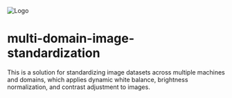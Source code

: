 ![Logo](https://i.imgur.com/Zjosjk2.jpg)

# multi-domain-image-standardization
 This is a solution for standardizing image datasets across multiple machines and domains, which applies dynamic white balance, brightness normalization, and contrast adjustment to images.
